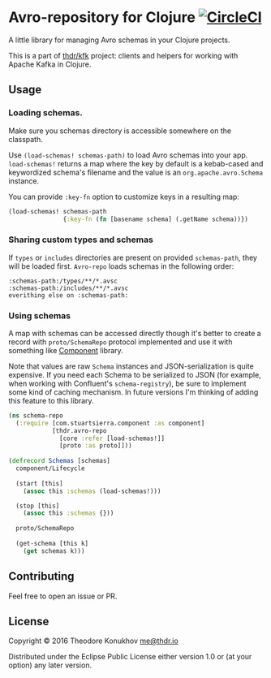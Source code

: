 # Avro-repository for Clojure [![CircleCI](https://circleci.com/gh/konukhov/avro-repo.svg?style=shield)](https://circleci.com/gh/konukhov/avro-repo)

A little library for managing Avro schemas in your Clojure projects.

This is a part of [thdr/kfk](https://github.com/konukhov/kfk) project: clients and helpers for working with Apache Kafka in Clojure.

## Usage

### Loading schemas.

Make sure you schemas directory is accessible somewhere on the classpath. 

Use `(load-schemas! schemas-path)` to load Avro schemas into your app. `load-schemas!` returns a map where the key by default is a kebab-cased and keywordized schema's filename and the value is an `org.apache.avro.Schema` instance.

You can provide `:key-fn` option to customize keys in a resulting map:

```clojure
(load-schemas! schemas-path 
               {:key-fn (fn [basename schema] (.getName schema))})
```

### Sharing custom types and schemas

If `types` or `includes` directories are present on provided `schemas-path`, they will be loaded first. `Avro-repo` loads schemas in the following order:

```
:schemas-path:/types/**/*.avsc
:schemas-path:/includes/**/*.avsc
everithing else on :schemas-path:
```

### Using schemas

A map with schemas can be accessed directly though it's better to create a record with `proto/SchemaRepo` protocol implemented and use it with something like [Component](https://github.com/stuartsierra/component) library.

Note that values are raw `Schema` instances and JSON-serialization is quite expensive. If you need each Schema to be serialized to JSON (for example, when working with Confluent's `schema-registry`), be sure to implement some kind of caching mechanism. In future versions I'm thinking of adding this feature to this library.

```clojure
(ns schema-repo
  (:require [com.stuartsierra.component :as component]
            [thdr.avro-repo
			  [core :refer [load-schemas!]]
			  [proto :as proto]]))
		     
(defrecord Schemas [schemas]
  component/Lifecycle
  
  (start [this]
	(assoc this :schemas (load-schemas!)))

  (stop [this]
    (assoc this :schemas {}))
	
  proto/SchemaRepo
  
  (get-schema [this k]
    (get schemas k)))
```

## Contributing

Feel free to open an issue or PR.

## License

Copyright © 2016 Theodore Konukhov <me@thdr.io>

Distributed under the Eclipse Public License either version 1.0 or (at your option) any later version.

